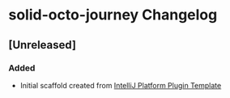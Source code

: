 <!-- Keep a Changelog guide -> https://keepachangelog.com -->

# solid-octo-journey Changelog

## [Unreleased]
### Added
- Initial scaffold created from [IntelliJ Platform Plugin Template](https://github.com/JetBrains/intellij-platform-plugin-template)
